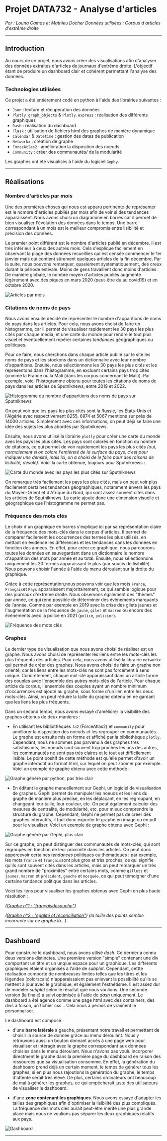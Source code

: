 # **Projet DATA732 - Analyse d'articles**

*Par : Louna Camas et Mathieu Docher*
*Données utilisées : Corpus d'articles d'extrême droite* 

---

## Introduction 

Au cours de ce projet, nous avons créer des visualisations afin d'analyser des données extraites d'articles de journaux d'extrème droite. L'objectif étant de produire un dashboard clair et cohérent permettant l'analyse des données.

### Technologies utilisées

Ce projet a été entièrement codé en python à l'aide des librairies suivantes :
- `Json` : lecture et récupération des données
- `Plotly.graph_objects` & `Plotly.express` : réalisation des différents graphiques
- `Dash` : réalisation du dashboard
- `Flask` : utilisation de fichiers html des graphes de manière dynamique
- `Calendar` & `Datetime` : gestion des dates de publication
- `Networkx` : création de graphe
- `ForceAtlas2` : amélioration la disposition des noeuds
- `Community` : créer des communautés/ de la modularité


Les graphes ont été visualisés à l'aide du logiciel `Gephy`.

---

## Réalisations

### Nombre d'articles par mois

Une des premières choses qui nous est apparu pertinente de représenter est le nombre d'articles publiés par mois afin de voir si des tendances apparaissent. Nous avons choisi un diagramme en barres car il permet de bien visualiser l'évolution des données dans le temps. Une barre correspondant à un mois est le meilleur compromis entre lisibilité et précision des données.

Le premier point différent est le nombre d'articles publié en décembre. Il est très inférieur à ceux des autres mois. Cela s'explique facilement en observant la plage des données recueillies qui est censée commencer le 1er janvier mais qui contient sûrement quelques articles de la fin décembre.
Par la suite, nous pouvons remarquer, quasiement systématiquement, des creux durant la période éstivale. Moins de gens travaillent donc moins d'articles.
De manière globale, le nombre moyen d'articles publiés augmente légèrement avec des piques en mars 2020 (peut-être du au covid19) et en octobre 2020.

![Articles par mois](pictures/articles_per_month.png) 

### Citations de noms de pays

Nous avons ensuite décidé de représenter le nombre d'apparitions de noms de pays dans les articles. Pour cela, nous avons choisi de faire un histogramme, car il permet de visualiser rapidement les 30 pays les plus cités par chaque média, et une carte du monde pour rendre le tout plus visuel et éventuellement repérer certaines _tendances_ géographiques ou politiques.

Pour ce faire, nous cherchons dans chaque article publié sur le site les noms de pays et les stockons dans un dictionnaire avec leur nombre d'apparitions. Ensuite, nous sélectionnons les 30 pays les plus cités et les représentons dans l'histogramme, en excluant certains pays trop cités (comme la France ou la Mali (dans les corpus concernant le Mali)). Par exemple, voici l'histogramme obtenu pour toutes les citations de noms de pays dans les articles de Sputniknews, entre 2019 et 2022. 

![Histogramme du nombre d'apparitions des noms de pays sur Sputniknews](pictures/country_hist.png)

On peut voir que les pays les plus cités sont la Russie, les États-Unis et l'Algérie avec respectivement 8255, 6974 et 5067 mentions sur près de 14000 articles. Simplement avec ces informations, on peut déjà se faire une idée des sujets les plus abordés par Sputniknews.

Ensuite, nous avons utilisé la librairie `plotly` pour créer une carte du monde avec les pays les plus cités. Les pays sont colorés en fonction du nombre de citations, ce qui permet de voir rapidement les pays les plus cités _(oui, normalement si on colore l'entièreté de la surface du pays, c'est pour indiquer une densité, mais ici, on a choisi de le faire pour des raisons de lisibilité, désolé)_. Voici la carte obtenue, toujours pour Sputniknews :

![Carte du monde avec les pays les plus cités sur Sputniknews](pictures/country_map.png)

On remarque très facilement les pays les plus cités, mais on peut voir plus facilement certaines tendances géographiques, notamment envers les pays du Moyen-Orient et d'Afrique du Nord, qui sont assez souvent cités dans les articles de Sputniknews. La carte ajoute donc une dimension visuelle et géographique que l'histogramme ne permet pas.

### Fréquence des mots clés

Le choix d'un graphique en barres s'explique ici par sa représentation claire de la fréquence des mots-clés dans le corpus d'articles. Il permet de comparer facilement les occurrences des termes les plus utilisés, en mettant en évidence les différences et les tendances dans les données en fonction des années. En effet, pour créer ce graphique, nous parcourons toutes les données en sauvegardant dans un dictionnaire le nombre d'apparition des mots par année et au total. Ensuite, nous sélectionnons uniquement les 20 termes apparaissant le plus (par soucis de lisibilité). Nous pouvons choisir l'année à l'aide du menu déroulant sur la droite du graphique.

Grâce à cette représentation,nous pouvons voir que les mots `France`, `Français`et `Pays` apparaissent majoritairement, ce qui semble logique pour des journaux d'extrème droite. Nous observons également des "thèmes" par année, ce qui rend possible de déterminer des évènements marquants de l'année. Comme par exemple en 2019 avec la crise des gilets jaunes et l'augmentation de la fréquence de `jaune`, `gilet` et `macron` ou encore des évènements avec la police en 2021 (`police`, `policier`).

![Fréquence des mots clés](pictures/frequent_keywords.png) 

### Graphes
Le dernier type de visualisation que nous avons choisi de réaliser est un graphe. Nous avons choisi de représenter les liens entre les mots-clés les plus fréquents des articles. Pour cela, nous avons utilisé la librairie `networkx` qui permet de créer des graphes. Nous avons choisi de faire un graphe non orienté, car les liens entre les mots-clés ne sont pas forcément à sens unique. Concrètement, chaque mot-clé apparaissant dans un article forme des couples avec l'ensemble des autres mots-clés de l'article. Pour chaque article du corpus, l'ensemble des couples ayant un nombre minimum d'occurrences est ajouté au graphe, sous forme d'un lien entre les deux mots-clés. Ainsi, on peut réduire la taille du graphe obtenu en ne gardant que les liens les plus fréquents.

Dans un second temps, nous avons essayé d'améliorer la visibilité des graphes obtenus de deux manières :

- En utilisant les bibliothèques `fa2` (ForceAtlas2) et `community` pour améliorer la disposition des noeuds et les regrouper en communautés. Le graphe est ensuite mis en forme et affiché par la bibliothèque `plotly`. Cependant, nous ne sommes pas parvenu à des graphes très satisfaisants, les noeuds sont souvent trop proches les uns des autres, les communautés ne sont pas très claires et le tout est difficilement lisible. Le point positif de cette méthode est qu'elle permet d'avoir un graphe interactif au format html, sur lequel on peut zoomer par exemple. Voici un exemple de graphe obtenu avec cette méthode :

![Graphe généré par python, pas très clair](pictures/graph_python_mali.png)

- En éditant le graphe manuellement sur Gephi, un logiciel de visualisation de graphes. Gephi permet de manipuler les noeuds et les liens du graphe de manière plus précise, en les déplaçant, en les regroupant, en changeant leur taille, leur couleur, etc. On peut également calculer des mesures de centralité, de modularité, etc. pour mieux comprendre la structure du graphe. Cependant, Gephi ne permet pas de créer des graphes interactifs, il faut donc exporter le graphe en image ou en pdf pour le visualiser. Voici un exemple de graphe obtenu avec Gephi :

![Graphe généré par Gephi, plus clair](pictures/graph_gephi_fdesouche.png)

Sur ce graphe, on peut distinguer des communautés de mots-clés, qui sont regroupés en fonction de leur proximité dans les articles. On peut donc appercevoir certaines _tendances_ politiques ou thématiques : par exemple, les mots `france` et `français`sont plus gros et très proches, ce qui signifie qu'ils sont souvent cités dans les articles, mais on peut remarquer un très grand nombre de "proximités" entre certains mots, comme `gillets` et `jaunes`, `macron` et `président`, `gauche` et `mosquée`, ce qui peut témoigner d'une certaine tendance politique dans les articles.

Voici les liens pour visualiser les graphes obtenus avec Gephi en plus haute résolution :

_([Graphe n°1 : "françaisdesouche"](https://mathieeeu.github.io/cours/data732/graph_gephi_fdesouche.png))_

_([Graphe n°2 : "égalité et reconciliation"](https://mathieeeu.github.io/cours/data732/graph_gephi_egalitereconcil.png))_ _(la taille des points semble incorrecte sur ce graphe là...)_

---

## Dashboard
Pour construire le dashboard, nous avons utlisé *dash*. Ce dernier a connu deux versions distinctes. Une première version "simple" contenant une div comportant un titre et un unqiue espace pour un graphique. Les différents graphiques étaient organisés à l'aide de *subplot*. Cependant, cettte réalisation comporte de nombreuses limites telles que les titres et les légendes (colorscale) n'apparaissaient pas enlevant la possibilité qu'ils se mettent à jour avec le graphique, et également l'esthétisme. Il est assez dur de modeler *subplot* selon le résultat que nous voulions.
Une seconde version (la finale) a suivi optimisée à l'aide de *dash* uniquement. Le dashboard a été agencé comme une page html avec des containers, des divs à foison, un fichier css... Cela nous a permis de vraiment le personnaliser.

Le dashboard est composé :

- d'une **barre latérale** à gauche, présentant notre travail et permettant de choisir la source de donnée grâce au menu déroulant. Nous y retrouvons aussi un bouton donnant accès à une page web pour visualiser et intéragir avec le graphe correspondant aux données choisies dans le menu déroulant. 
Nous n'avons pas voulu incorporer directment le graphe dans la première page du dashboard en raison des ressources que sa visualisation consomme. En effet, la génération du dashboard prend déjà un certain moment, le temps de générer tous les graphes, si en plus nous rajoutions la génération du graphe, le temps d'attente serait très élévé. De plus, certains ordinateurs ont beaucoup de mal à générer les graphes, ce qui empècherait juste des utilisateurs de visualiser le dashboard.

- d'une **zone contenant les graphiques**. Nous avons essayé d'adapter les tailles des graphiques afin d'optimiser la lisibilité des plus compliqués. La fréquence des mots clés aurait peut-être mérité une plus grande place mais nous ne voulions pas séparer les deux graphiques relatifs aux pays.

![Dashboard](pictures/dashboard.png) 

---

